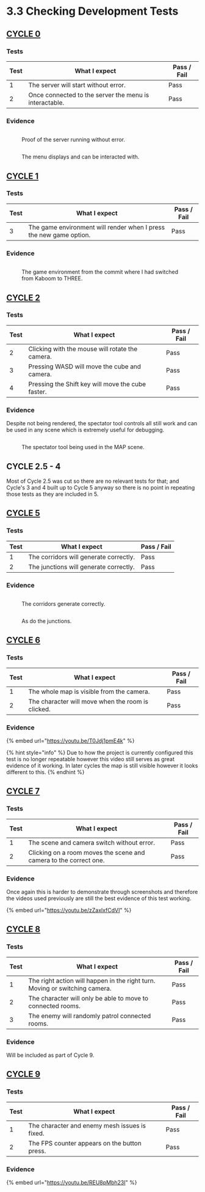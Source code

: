 # 3.3 Checking Development Tests

## [CYCLE 0](../2-design-and-development/cycle-1.md)

### Tests

| Test | What I expect                                          | Pass / Fail |
| ---- | ------------------------------------------------------ | ----------- |
| 1    | The server will start without error.                   | Pass        |
| 2    | Once connected to the server the menu is interactable. | Pass        |

### Evidence

<figure><img src="../.gitbook/assets/image (14).png" alt=""><figcaption><p>Proof of the server running without error.</p></figcaption></figure>

<figure><img src="../.gitbook/assets/image (5).png" alt=""><figcaption><p>The menu displays and can be interacted with.</p></figcaption></figure>

## [CYCLE 1](../design-and-development/cycle-1-migration-to-three.md)

### Tests

| Test | What I expect                                                      | Pass / Fail |
| ---- | ------------------------------------------------------------------ | ----------- |
| 3    | The game environment will render when I press the new game option. | Pass        |

### Evidence

<figure><img src="../.gitbook/assets/image (1).png" alt=""><figcaption><p>The game environment from the commit where I had switched from Kaboom to THREE.</p></figcaption></figure>

## [CYCLE 2](../design-and-development/cycle-2-spectator-tool.md)

### Tests

| Test | What I expect                                     | Pass / Fail |
| ---- | ------------------------------------------------- | ----------- |
| 2    | Clicking with the mouse will rotate the camera.   | Pass        |
| 3    | Pressing WASD will move the cube and camera.      | Pass        |
| 4    | Pressing the Shift key will move the cube faster. | Pass        |

### Evidence

Despite not being rendered, the spectator tool controls all still work and can be used in any scene which is extremely useful for debugging.

<figure><img src="../.gitbook/assets/image (6).png" alt=""><figcaption><p>The spectator tool being used in the MAP scene.</p></figcaption></figure>

## CYCLE 2.5 - 4

Most of Cycle 2.5 was cut so there are no relevant tests for that; and Cycle's 3 and 4 built up to Cycle 5 anyway so there is no point in repeating those tests as they are included in 5.

## [CYCLE 5](../design-and-development/cycle-5-room-generation-v3.md)

### Tests

| Test | What I expect                          | Pass / Fail |
| ---- | -------------------------------------- | ----------- |
| 1    | The corridors will generate correctly. | Pass        |
| 2    | The junctions will generate correctly. | Pass        |

### Evidence

<figure><img src="../.gitbook/assets/image (3).png" alt=""><figcaption><p>The corridors generate correctly.</p></figcaption></figure>

<figure><img src="../.gitbook/assets/image.png" alt=""><figcaption><p>As do the junctions.</p></figcaption></figure>

## [CYCLE 6](../design-and-development/cycle-6-character-handler-v1.md)

### Tests

| Test | What I expect                                     | Pass / Fail |
| ---- | ------------------------------------------------- | ----------- |
| 1    | The whole map is visible from the camera.         | Pass        |
| 2    | The character will move when the room is clicked. | Pass        |

### Evidence

{% embed url="https://youtu.be/T0Jdj1pmE4k" %}

{% hint style="info" %}
Due to how the project is currently configured this test is no longer repeatable however this video still serves as great evidence of it working. In later cycles the map is still visible however it looks different to this.
{% endhint %}

## [CYCLE 7](../design-and-development/cycle-7-separate-screens.md)

### Tests

| Test | What I expect                                                     | Pass / Fail |
| ---- | ----------------------------------------------------------------- | ----------- |
| 1    | The scene and camera switch without error.                        | Pass        |
| 2    | Clicking on a room moves the scene and camera to the correct one. | Pass        |

### Evidence

Once again this is harder to demonstrate through screenshots and therefore the videos used previously are still the best evidence of this test working.

{% embed url="https://youtu.be/zZaxlxfCdVI" %}

## [CYCLE 8](../design-and-development/cycle-8-game-logic.md)

### Tests

| Test | What I expect                                                               | Pass / Fail |
| ---- | --------------------------------------------------------------------------- | ----------- |
| 1    | The right action will happen in the right turn. Moving or switching camera. | Pass        |
| 2    | The character will only be able to move to connected rooms.                 | Pass        |
| 3    | The enemy will randomly patrol connected rooms.                             | Pass        |

### Evidence

Will be included as part of Cycle 9.

## [CYCLE 9](../design-and-development/cycle-9-final-patch.md)

### Tests

| Test | What I expect                                 | Pass / Fail |
| ---- | --------------------------------------------- | ----------- |
| 1    | The character and enemy mesh issues is fixed. | Pass        |
| 2    | The FPS counter appears on the button press.  | Pass        |

### Evidence

{% embed url="https://youtu.be/REU8pMbh23I" %}

